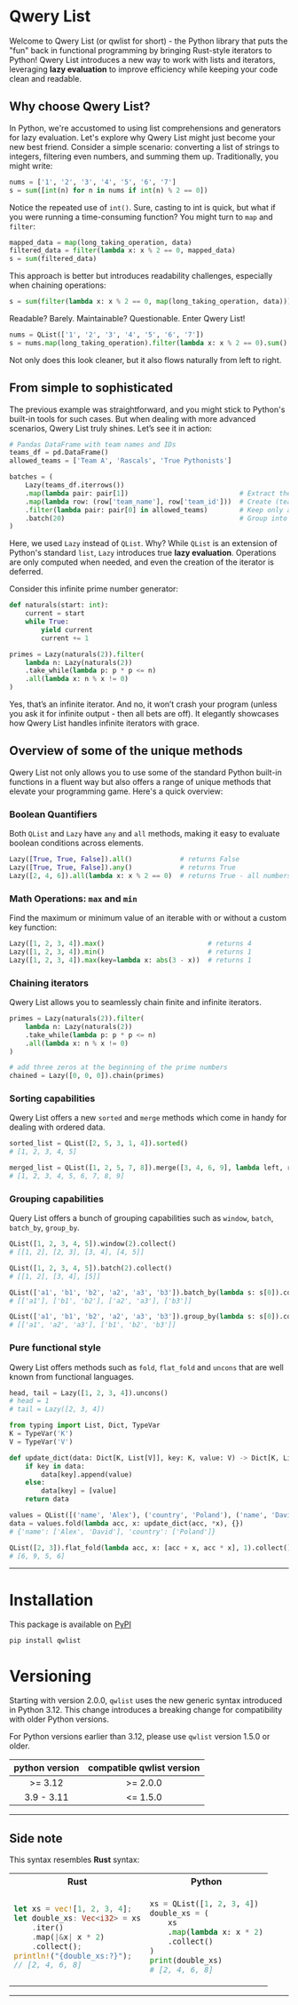 # Qwery List
Welcome to Qwery List (or qwlist for short) - the Python library that puts the "fun" back in functional programming
by bringing Rust-style iterators to Python!
Qwery List introduces a new way to work with lists and iterators, leveraging **lazy evaluation** to improve efficiency 
while keeping your code clean and readable.

## Why choose Qwery List?
In Python, we're accustomed to using list comprehensions and generators for lazy evaluation. 
Let's explore why Qwery List might just become your new best friend.
Consider a simple scenario: converting a list of strings to integers, filtering even numbers, and summing them up. 
Traditionally, you might write:
```python
nums = ['1', '2', '3', '4', '5', '6', '7']
s = sum([int(n) for n in nums if int(n) % 2 == 0])
```
Notice the repeated use of `int()`. Sure, casting to int is quick, but what if you were running a time-consuming 
function? You might turn to `map` and `filter`:
```python
mapped_data = map(long_taking_operation, data)
filtered_data = filter(lambda x: x % 2 == 0, mapped_data)
s = sum(filtered_data)
```
This approach is better but introduces readability challenges, especially when chaining operations:
```python
s = sum(filter(lambda x: x % 2 == 0, map(long_taking_operation, data)))
```
Readable? Barely. Maintainable? Questionable. Enter Qwery List!
```python
nums = QList(['1', '2', '3', '4', '5', '6', '7'])
s = nums.map(long_taking_operation).filter(lambda x: x % 2 == 0).sum()
```
Not only does this look cleaner, but it also flows naturally from left to right.

## From simple to sophisticated
The previous example was straightforward, and you might stick to Python's built-in tools for such cases.
But when dealing with more advanced scenarios, Qwery List truly shines. Let’s see it in action:
```python
# Pandas DataFrame with team names and IDs
teams_df = pd.DataFrame()
allowed_teams = ['Team A', 'Rascals', 'True Pythonists']

batches = (
    Lazy(teams_df.iterrows())
    .map(lambda pair: pair[1])                            # Extract the DataFrame row, ignore the index
    .map(lambda row: (row['team_name'], row['team_id']))  # Create (team_name, team_id) tuples
    .filter(lambda pair: pair[0] in allowed_teams)        # Keep only allowed teams
    .batch(20)                                            # Group into batches
)
```
Here, we used `Lazy` instead of `QList`. Why? While `QList` is an extension of Python's standard `list`, 
`Lazy` introduces true **lazy evaluation**. Operations are only computed when needed, and even the creation of the 
iterator is deferred.

Consider this infinite prime number generator:
```python
def naturals(start: int):
    current = start
    while True:
        yield current
        current += 1

primes = Lazy(naturals(2)).filter(
    lambda n: Lazy(naturals(2))
    .take_while(lambda p: p * p <= n)
    .all(lambda x: n % x != 0)
)
```
Yes, that’s an infinite iterator. And no, it won’t crash your program (unless you ask it for infinite 
output - then all bets are off). It elegantly showcases how Qwery List handles infinite iterators with grace.

## Overview of some of the unique methods
Qwery List not only allows you to use some of the standard Python built-in functions in a fluent way but also 
offers a range of unique methods that elevate your programming game. Here's a quick overview:

### Boolean Quantifiers
Both `QList` and `Lazy` have `any` and `all` methods, making it easy to evaluate boolean conditions across elements.
```python
Lazy([True, True, False]).all()            # returns False
Lazy([True, True, False]).any()            # returns True
Lazy([2, 4, 6]).all(lambda x: x % 2 == 0)  # returns True - all numbers are even
```

### Math Operations: `max` and `min`
Find the maximum or minimum value of an iterable with or without a custom key function:
```python
Lazy([1, 2, 3, 4]).max()                          # returns 4
Lazy([1, 2, 3, 4]).min()                          # returns 1
Lazy([1, 2, 3, 4]).max(key=lambda x: abs(3 - x))  # returns 1
```

### Chaining iterators
Qwery List allows you to seamlessly chain finite and infinite iterators.
```python
primes = Lazy(naturals(2)).filter(
    lambda n: Lazy(naturals(2))
    .take_while(lambda p: p * p <= n)
    .all(lambda x: n % x != 0)
)

# add three zeros at the beginning of the prime numbers
chained = Lazy([0, 0, 0]).chain(primes)
```

### Sorting capabilities
Qwery List offers a new `sorted` and `merge` methods which come in handy for dealing with ordered data.
```python
sorted_list = QList([2, 5, 3, 1, 4]).sorted()
# [1, 2, 3, 4, 5]

merged_list = QList([1, 2, 5, 7, 8]).merge([3, 4, 6, 9], lambda left, right: left < right).collect()
# [1, 2, 3, 4, 5, 6, 7, 8, 9]
```

### Grouping capabilities
Query List offers a bunch of grouping capabilities such as `window`, `batch`, `batch_by`, `group_by`.
```python
QList([1, 2, 3, 4, 5]).window(2).collect()
# [[1, 2], [2, 3], [3, 4], [4, 5]]

QList([1, 2, 3, 4, 5]).batch(2).collect()
# [[1, 2], [3, 4], [5]]

QList(['a1', 'b1', 'b2', 'a2', 'a3', 'b3']).batch_by(lambda s: s[0]).collect()
# [['a1'], ['b1', 'b2'], ['a2', 'a3'], ['b3']]

QList(['a1', 'b1', 'b2', 'a2', 'a3', 'b3']).group_by(lambda s: s[0]).collect()
# [['a1', 'a2', 'a3'], ['b1', 'b2', 'b3']]
```

### Pure functional style
Qwery List offers methods such as `fold`, `flat_fold` and `uncons` that are well known from functional languages.
```python
head, tail = Lazy([1, 2, 3, 4]).uncons()
# head = 1
# tail = Lazy([2, 3, 4])
```

```python
from typing import List, Dict, TypeVar
K = TypeVar('K')
V = TypeVar('V')

def update_dict(data: Dict[K, List[V]], key: K, value: V) -> Dict[K, List[V]]:
    if key in data:
        data[key].append(value)
    else:
        data[key] = [value]
    return data

values = QList([('name', 'Alex'), ('country', 'Poland'), ('name', 'David')])
data = values.fold(lambda acc, x: update_dict(acc, *x), {})
# {'name': ['Alex', 'David'], 'country': ['Poland']}
```


```python
QList([2, 3]).flat_fold(lambda acc, x: [acc + x, acc * x], 1).collect()
# [6, 9, 5, 6]
```
---

# Installation
This package is available on [PyPI](https://pypi.org/project/qwlist/)
```
pip install qwlist
```

# Versioning
Starting with version 2.0.0, `qwlist` uses the new generic syntax introduced in Python 3.12. 
This change introduces a breaking change for compatibility with older Python versions. 

For Python versions earlier than 3.12, please use `qwlist` version 1.5.0 or older.

| python version | compatible qwlist version |
|:--------------:|:-------------------------:|
|    \>= 3.12    |         \>= 2.0.0         |
|   3.9 - 3.11   |         <= 1.5.0          |

---

## Side note
This syntax resembles **Rust** syntax:

<table>
<tr>
<th>Rust</th>
<th>Python</th>
</tr>
<tr>
<td>

```rust
let xs = vec![1, 2, 3, 4];
let double_xs: Vec<i32> = xs
    .iter()
    .map(|&x| x * 2)
    .collect();
println!("{double_xs:?}");
// [2, 4, 6, 8]

```

</td>
<td>

```python
xs = QList([1, 2, 3, 4])
double_xs = (
    xs
    .map(lambda x: x * 2)
    .collect()
)
print(double_xs)
# [2, 4, 6, 8]
```

</td>
</tr>
</table>


---

[//]: # (And I have a mascot! Say hello to **Qitek**!)

[//]: # ()
[//]: # (![qitek]&#40;https://github.com/WitoldFracek/qlist/blob/main/docs/qitek.png&#41;)
